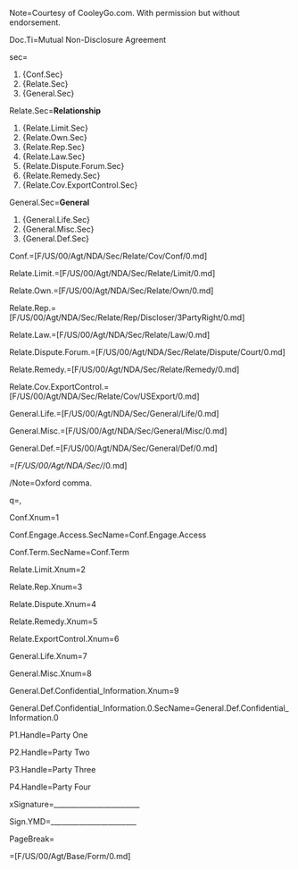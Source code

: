 Note=Courtesy of CooleyGo.com. With permission but without endorsement. 

Doc.Ti=Mutual Non-Disclosure Agreement

sec=<ol><li>{Conf.Sec}<li>{Relate.Sec}<li>{General.Sec}</ol>

Relate.Sec=<b>Relationship</b><ol><li>{Relate.Limit.Sec}<li>{Relate.Own.Sec}<li>{Relate.Rep.Sec}<li>{Relate.Law.Sec}<li>{Relate.Dispute.Forum.Sec}<li>{Relate.Remedy.Sec}<li>{Relate.Cov.ExportControl.Sec}</ol>

General.Sec=<b>General</b><ol><li>{General.Life.Sec}<li>{General.Misc.Sec}<li>{General.Def.Sec}</ol>

Conf.=[F/US/00/Agt/NDA/Sec/Relate/Cov/Conf/0.md]

Relate.Limit.=[F/US/00/Agt/NDA/Sec/Relate/Limit/0.md]

Relate.Own.=[F/US/00/Agt/NDA/Sec/Relate/Own/0.md]

Relate.Rep.=[F/US/00/Agt/NDA/Sec/Relate/Rep/Discloser/3PartyRight/0.md]

Relate.Law.=[F/US/00/Agt/NDA/Sec/Relate/Law/0.md]

Relate.Dispute.Forum.=[F/US/00/Agt/NDA/Sec/Relate/Dispute/Court/0.md]

Relate.Remedy.=[F/US/00/Agt/NDA/Sec/Relate/Remedy/0.md]

Relate.Cov.ExportControl.=[F/US/00/Agt/NDA/Sec/Relate/Cov/USExport/0.md]

General.Life.=[F/US/00/Agt/NDA/Sec/General/Life/0.md]

General.Misc.=[F/US/00/Agt/NDA/Sec/General/Misc/0.md]

General.Def.=[F/US/00/Agt/NDA/Sec/General/Def/0.md]

_=[F/US/00/Agt/NDA/Sec/_/0.md]

/Note=Oxford comma.

q=,

Conf.Xnum=1

Conf.Engage.Access.SecName=Conf.Engage.Access

Conf.Term.SecName=Conf.Term

Relate.Limit.Xnum=2

Relate.Rep.Xnum=3

Relate.Dispute.Xnum=4

Relate.Remedy.Xnum=5

Relate.ExportControl.Xnum=6

General.Life.Xnum=7

General.Misc.Xnum=8

General.Def.Confidential_Information.Xnum=9

General.Def.Confidential_Information.0.SecName=General.Def.Confidential_Information.0

P1.Handle=<span class="definedterm">Party One</span>

P2.Handle=<span class="definedterm">Party Two</span>

P3.Handle=<span class="definedterm">Party Three</span>

P4.Handle=<span class="definedterm">Party Four</span>

xSignature=________________________

Sign.YMD=________________________

PageBreak=</i>

=[F/US/00/Agt/Base/Form/0.md]
